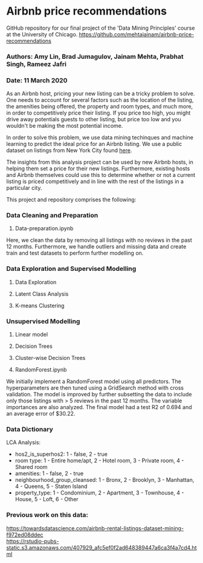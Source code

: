 # Airbnb price recommendations

GitHub repository for our final project of the 'Data Mining Principles' course at the University of Chicago. 
https://github.com/mehtajainam/airbnb-price-recommendations

### Authors: Amy Lin, Brad Jumagulov, Jainam Mehta, Prabhat Singh, Rameez Jafri
### Date: 11 March 2020

As an Airbnb host, pricing your new listing can be a tricky problem to solve. One needs to account for several factors such as the location of the listing, the amenities being offered, the property and room types, and much more, in order to competitively price their listing. If you price too high, you might drive away potentials guests to other listing, but price too low and you wouldn't be making the most potential income. 

In order to solve this problem, we use data mining techinques and machine learning to predict the ideal price for an Airbnb listing. We use a public dataset on listings from New York City found [here](http://insideairbnb.com/get-the-data.html).

The insights from this analysis project can be used by new Airbnb hosts, in helping them set a price for their new listings. Furthermore, existing hosts and Airbnb themselves could use this to determine whether or not a current listing is priced competitively and in line with the rest of the listings in a particular city. 

This project and repository comprises the following:


### Data Cleaning and Preparation

1. Data-preparation.ipynb

Here, we clean the data by removing all listings with no reviews in the past 12 months. Furthermore, we handle outliers and missing data and create train and test datasets to perform further modelling on. 


### Data Exploration and Supervised Modelling

1. Data Exploration 

2. Latent Class Analysis

3. K-means Clustering


### Unsupervised Modelling

1. Linear model

2. Decision Trees

3. Cluster-wise Decision Trees

4. RandomForest.ipynb  

We initially implement a RandomForest model using all predictors. The hyperparameters are then tuned using a GridSearch method with cross validation. The model is improved by further subsetting the data to include only those listings with > 5 reviews in the past 12 months. The variable importances are also analyzed. The final model had a test R2 of 0.694 and an average error of $30.22.






### Data Dictionary

LCA Analysis:

* hos2_is_superhos2: 1 - false, 2 - true
* room type: 1 - Entire home/apt, 2 - Hotel room, 3 - Private room, 4 - Shared room
* amenities: 1 - false, 2 - true
* neighbourhood_group_cleansed: 1 - Bronx, 2 - Brooklyn, 3 - Manhattan, 4 - Queens, 5 - Staten Island
* property_type: 1 - Condominium, 2 - Apartment, 3 - Townhouse, 4 - House, 5 - Loft, 6 - Other


### Previous work on this data:

https://towardsdatascience.com/airbnb-rental-listings-dataset-mining-f972ed08ddec  
https://rstudio-pubs-static.s3.amazonaws.com/407929_afc5ef0f2ad648389447a6ca3f4a7cd4.html